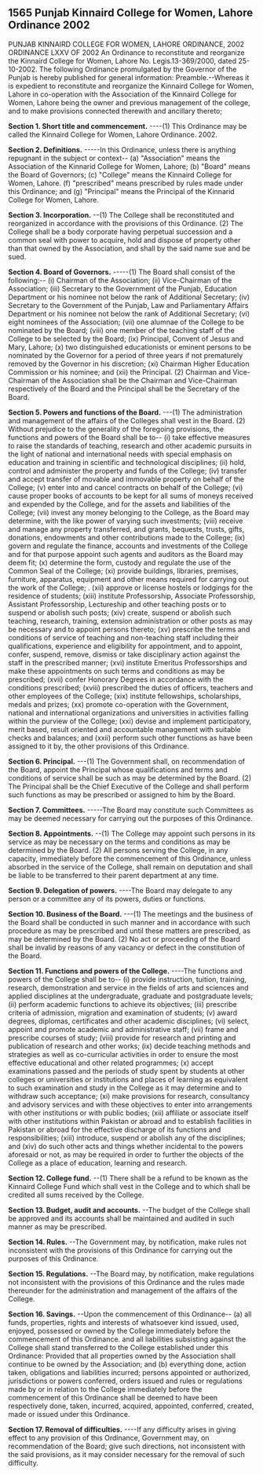 ## 1565 Punjab Kinnaird College for Women, Lahore Ordinance 2002
 
PUNJAB KINNAIRD COLLEGE FOR WOMEN,
LAHORE ORDINANCE, 2002
ORDINANCE LXXV OF 2002
An Ordinance to reconstitute and reorganize the Kinnaird College
for Women, Lahore
No. Legis.13-369/2000, dated 25-10-2002. The following Ordinance promulgated by the Governor of the Punjab is hereby published for general information:
Preamble.--Whereas it is expedient to reconstitute and reorganize the Kinnaird College for Women, Lahore in co-operation with the Association of the Kinnaird College for Women, Lahore being the owner and previous management of the college, and to make provisions connected therewith and ancillary thereto;

**Section 1. Short title and commencement.**
----(1) This Ordinance may be called the Kinnaird College for Women, Lahore Ordinance. 2002.

 

**Section 2. Definitions.**
-----In this Ordinance, unless there is anything repugnant in the subject or context--
   (a) "Association" means the Association of the Kinnarid College for Women, Lahore;
   (b) "Board" means the Board of Governors;
   (c) "College" means the Kinnaird College for Women, Lahore.
   (f) "prescribed" means prescribed by rules made under this Ordinance; and
   (g) "Principal" means the Principal of the Kinnarid College for Women, Lahore.

 

**Section 3. Incorporation.**
--(1) The College shall be reconstituted and reorganized in accordance with the provisions of this Ordinance.
   (2) The College shall be a body corporate having perpetual succession and a common seal with power to acquire, hold and dispose of property other than that owned by the Association, and shall by the said name sue and be sued.

 

**Section 4. Board of Governors.**
-----(1) The Board shall consist of the following:--
   (i) Chairman of the Association;
   (ii) Vice-Chairman of the Association;
   (iii) Secretary to the Government of the Punjab, Education Department or his nominee not below the rank of Additional Secretary;
   (iv) Secretary to the Government of the Punjab, Law and Parliamentary Affairs Department or his nominee not below the rank of Additional Secretary;
   (vi) eight nominees of the Association;
   (vii) one alumnae of the College to be nominated by the Board;
   (viii) one member of the teaching staff of the College to be selected by the Board;
   (ix) Principal, Convent of Jesus and Mary, Lahore;
   (x) two distinguished educationists or eminent persons to be nominated by the Governor for a period of three years if not prematurely removed by the Governor in his discretion;
   (xi) Chairman Higher Education Commission or his nominee; and
   (xii) the Principal.
   (2) Chairman and Vice-Chairman of the Association shall be the Chairman and Vice-Chairman respectively of the Board and the Principal shall be the Secretary of the Board.

 

**Section 5. Powers and functions of the Board.**
---(1) The administration and management of the affairs of the Colleges shall vest in the Board.
   (2) Without prejudice to the generality of the foregoing provisions, the functions and powers of the Board shall be to--
   (i) take effective measures to raise the standards of teaching, research and other academic pursuits in the light of national and international needs with special emphasis on education and training in scientific and technological disciplines;
   (ii) hold, control and administer the property and funds of the College;
   (iv) transfer and accept transfer of movable and immovable property on behalf of the College;
   (v) enter into and cancel contracts on behalf of the College;
   (vi) cause proper books of accounts to be kept for all sums of moneys received and expended by the College, and for the assets and liabilities of the College;
   (vii) invest any money belonging to the College, as the Board may determine, with the like power of varying such investments;
   (viii) receive and manage any property transferred, and grants, bequests, trusts, gifts, donations, endowments and other contributions made to the College;
   (ix) govern and regulate the finance, accounts and investments of the College and for that purpose appoint such agents and auditors as the Board may deem fit;
   (x) determine the form, custody and regulate the use of the Common Seal of the College;
   (xi) provide buildings, libraries, premises, furniture, apparatus, equipment and other means required for carrying out the work of the College; .
   (xii) approve or license hostels or lodgings for the residence of students;
   (xiii) institute Professorship, Associate Professorship, Assistant Professorship, Lectureship and other teaching posts or to suspend or abolish such posts;
   (xiv) create, suspend or abolish such teaching, research, training, extension administration or other posts as may be necessary and to appoint persons thereto;
   (xv) prescribe the terms and conditions of service of teaching and non-teaching staff including their qualifications, experience and eligibility for appointment, and to appoint, confer, suspend, remove, dismiss or take disciplinary action against the staff in the prescribed manner;
   (xvi) institute Emeritus Professorships and make these appointments on such terms and conditions as may be prescribed;
   (xvii) confer Honorary Degrees in accordance with the conditions prescribed;
   (xviii) prescribed the duties of officers, teachers and other employees of the College;
   (xix) institute fellowships, scholarships, medals and prizes;
   (xx) promote co-operation with the Government, national and international organizations and universities in activities falling within the purview of the College;
   (xxi) devise and implement participatory, merit based, result oriented and accountable management with suitable checks and balances; and
   (xxii) perform such other functions as have been assigned to it by, the other provisions of this Ordinance.

 

**Section 6. Principal.**
---(1) The Government shall, on recommendation of the Board, appoint the Principal whose qualifications and terms and conditions of service shall be such as may be determined by the Board.
   (2) The Principal shall be the Chief Executive of the College and shall perform such functions as may be prescribed or assigned to him by the Board.

 

**Section 7. Committees.**
-----The Board may constitute such Committees as may be deemed necessary for carrying out the purposes of this Ordinance.

 

**Section 8. Appointments.**
--(1) The College may appoint such persons in its service as may be necessary on the terms and conditions as may be determined by the Board.
   (2) All persons serving the College, in any capacity, immediately before the commencement of this Ordinance, unless absorbed in the service of the College, shall remain on deputation and shall be liable to be transferred to their parent department at any time.

 

**Section 9. Delegation of powers.**
----The Board may delegate to any person or a committee any of its powers, duties or functions.

 

**Section 10. Business of the Board.**
---(1) The meetings and the business of the Board shall be conducted in such manner and in accordance with such procedure as may be prescribed and until these matters are prescribed, as may be determined by the Board.
    (2) No act or proceeding of the Board shall be invalid by reasons of any vacancy or defect in the constitution of the Board.

 

**Section 11. Functions and powers of the College.**
----The functions and powers of the College shall be to--
    (i) provide instruction, tuition, training, research, demonstration and service in the fields of arts and sciences and applied disciplines at the undergraduate, graduate and postgraduate levels;
    (ii) perform academic functions to achieve its objectives;
    (iii) prescribe criteria of admission, migration and examination of students;
    (v) award degrees, diplomas, certificates and other academic disciplines;
    (vi) select, appoint and promote academic and administrative staff;
    (vii) frame and prescribe courses of study;
    (viii) provide for research and printing and publication of research and other works;
    (ix) decide teaching methods and strategies as well as co-curricular activities in order to ensure the most effective educational and other related programmes;
    (x) accept examinations passed and the periods of study spent by students at other colleges or universities or institutions and places of learning as equivalent to such examination and study in the College as it may determine and to withdraw such acceptance;
    (xi) make provisions for research, consultancy and advisory services and with these objectives to enter into arrangements with other institutions or with public bodies;
    (xii) affiliate or associate itself with other institutions within Pakistan or abroad and to establish facilities in Pakistan or abroad for the effective discharge of its functions and responsibilities;
    (xiii) introduce, suspend or abolish any of the disciplines; and
    (xiv) do such other acts and things whether incidental to the powers aforesaid or not, as may be required in order to further the objects of the College as a place of education, learning and research.

 

**Section 12. College fund.**
--(1) There shall be a refund to be known as the Kinnaird College Fund which shall vest in the College and to which shall be credited all sums received by the College.

 

**Section 13. Budget, audit and accounts.**
--The budget of the College shall be approved and its accounts shall be maintained and audited in such manner as may be prescribed.

 

**Section 14. Rules.**
--The Government may, by notification, make rules not inconsistent with the provisions of this Ordinance for carrying out the purposes of this Ordinance.

 

**Section 15. Regulations.**
--The Board may, by notification, make regulations not inconsistent with the provisions of this Ordinance and the rules made thereunder for the administration and management of the affairs of the College.

 

**Section 16. Savings.**
--Upon the commencement of this Ordinance--
    (a) all funds, properties, rights and interests of whatsoever kind issued, used, enjoyed, possessed or owned by the College immediately before the commencement of this Ordinance. and all liabilities subsisting against the College shall stand transferred to the College established under this Ordinance:
    Provided that all properties owned by the Association shall continue to be owned by the Association; and
    (b) everything done, action taken, obligations and liabilities incurred; persons appointed or authorized, jurisdictions or powers conferred, orders issued and rules or regulations made by or in relation to the College immediately before the commencement of this Ordinance shall be deemed to have been respectively done, taken, incurred, acquired, appointed, conferred, created, made or issued under this Ordinance.

 

**Section 17. Removal of difficulties.**
----If any difficulty arises in giving effect to any provision of this Ordinance, Government may, on recommendation of the Board; give such directions, not inconsistent with the said provisions, as it may consider necessary for the removal of such difficulty.

